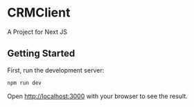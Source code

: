 # CRMClient

A Project for Next JS

## Getting Started

First, run the development server:

```bash
npm run dev
```

Open [http://localhost:3000](http://localhost:3000) with your browser to see the result.
